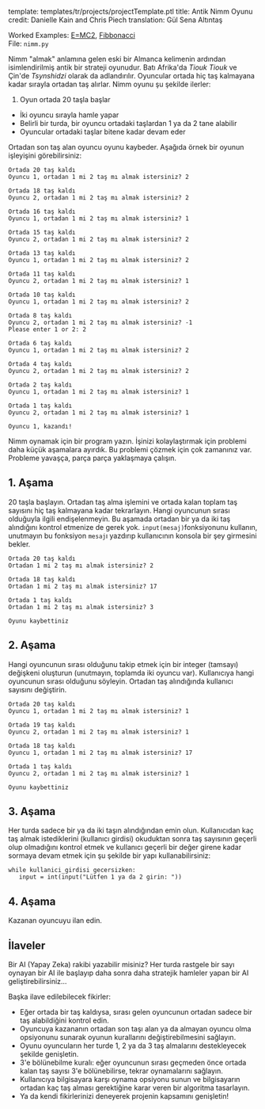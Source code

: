 template: templates/tr/projects/projectTemplate.ptl
title: Antik Nimm Oyunu
credit: Danielle Kain and Chris Piech
translation: Gül Sena Altıntaş

Worked Examples: 
<a href="{{pathToRoot}}tr/projects/emc2.html">E=MC2</a>,
<a href="{{pathToRoot}}tr/projects/fibb.html">Fibbonacci</a>
<br/>
File: `nimm.py`

Nimm "almak" anlamına gelen eski bir Almanca kelimenin ardından isimlendirilmiş antik bir strateji oyunudur. Batı Afrika'da *Tiouk Tiouk* ve Çin'de *Tsynshidzi* olarak da adlandırılır. Oyuncular ortada hiç taş kalmayana kadar sırayla ortadan taş alırlar. Nimm oyunu şu şekilde ilerler:

1. Oyun ortada 20 taşla başlar
+ İki oyuncu sırayla hamle yapar
+ Belirli bir turda, bir oyuncu ortadaki taşlardan 1 ya da 2 tane alabilir
+ Oyuncular ortadaki taşlar bitene kadar devam eder

Ortadan son taş alan oyuncu oyunu kaybeder. Aşağıda örnek bir oyunun işleyişini görebilirsiniz:

```
Ortada 20 taş kaldı
Oyuncu 1, ortadan 1 mi 2 taş mı almak istersiniz? 2

Ortada 18 taş kaldı
Oyuncu 2, ortadan 1 mi 2 taş mı almak istersiniz? 2

Ortada 16 taş kaldı
Oyuncu 1, ortadan 1 mi 2 taş mı almak istersiniz? 1

Ortada 15 taş kaldı
Oyuncu 2, ortadan 1 mi 2 taş mı almak istersiniz? 2

Ortada 13 taş kaldı
Oyuncu 1, ortadan 1 mi 2 taş mı almak istersiniz? 2

Ortada 11 taş kaldı
Oyuncu 2, ortadan 1 mi 2 taş mı almak istersiniz? 1

Ortada 10 taş kaldı
Oyuncu 1, ortadan 1 mi 2 taş mı almak istersiniz? 2

Ortada 8 taş kaldı
Oyuncu 2, ortadan 1 mi 2 taş mı almak istersiniz? -1
Please enter 1 or 2: 2

Ortada 6 taş kaldı
Oyuncu 1, ortadan 1 mi 2 taş mı almak istersiniz? 2

Ortada 4 taş kaldı
Oyuncu 2, ortadan 1 mi 2 taş mı almak istersiniz? 2

Ortada 2 taş kaldı
Oyuncu 1, ortadan 1 mi 2 taş mı almak istersiniz? 1

Ortada 1 taş kaldı
Oyuncu 2, ortadan 1 mi 2 taş mı almak istersiniz? 1

Oyuncu 1, kazandı!
```

Nimm oynamak için bir program yazın. İşinizi kolaylaştırmak için problemi daha küçük aşamalara ayırdık. Bu problemi çözmek için çok zamanınız var. Probleme yavaşça, parça parça yaklaşmaya çalışın.

## <span>1.</span> Aşama

20 taşla başlayın. Ortadan taş alma işlemini ve ortada kalan toplam taş sayısını hiç taş kalmayana kadar tekrarlayın. Hangi oyuncunun sırası olduğuyla ilgili endişelenmeyin. Bu aşamada ortadan bir ya da iki taş alındığını kontrol etmenize de gerek yok. `input(mesaj)`fonksiyonunu kullanın, unutmayın bu fonksiyon `mesaj`ı yazdırıp kullanıcının konsola bir şey girmesini bekler.

```
Ortada 20 taş kaldı
Ortadan 1 mi 2 taş mı almak istersiniz? 2

Ortada 18 taş kaldı
Ortadan 1 mi 2 taş mı almak istersiniz? 17

Ortada 1 taş kaldı
Ortadan 1 mi 2 taş mı almak istersiniz? 3

Oyunu kaybettiniz
```

## <span>2.</span> Aşama
Hangi oyuncunun sırası olduğunu takip etmek için bir integer (tamsayı) değişkeni oluşturun (unutmayın, toplamda iki oyuncu var). Kullanıcıya hangi oyuncunun sırası olduğunu söyleyin. Ortadan taş alındığında kullanıcı sayısını değiştirin.

```
Ortada 20 taş kaldı
Oyuncu 1, ortadan 1 mi 2 taş mı almak istersiniz? 1

Ortada 19 taş kaldı
Oyuncu 2, ortadan 1 mi 2 taş mı almak istersiniz? 1

Ortada 18 taş kaldı
Oyuncu 1, ortadan 1 mi 2 taş mı almak istersiniz? 17

Ortada 1 taş kaldı
Oyuncu 2, ortadan 1 mi 2 taş mı almak istersiniz? 1

Oyunu kaybettiniz
```

## <span>3.</span> Aşama
Her turda sadece bir ya da iki taşın alındığından emin olun. Kullanıcıdan kaç taş almak istediklerini (kullanıcı girdisi) okuduktan sonra taş sayısının geçerli olup olmadığını kontrol etmek ve kullanıcı geçerli bir değer girene kadar sormaya devam etmek için şu şekilde bir yapı kullanabilirsiniz:

```
while kullanici_girdisi gecersizken:
   input = int(input("Lütfen 1 ya da 2 girin: "))
```

## <span>4.</span> Aşama
Kazanan oyuncuyu ilan edin.

## İlaveler
Bir AI (Yapay Zeka) rakibi yazabilir misiniz? Her turda rastgele bir sayı oynayan bir AI ile başlayıp daha sonra daha stratejik hamleler yapan bir AI geliştirebilirsiniz...

Başka ilave edilebilecek fikirler:

+ Eğer ortada bir taş kaldıysa, sırası gelen oyuncunun ortadan sadece bir taş alabildiğini kontrol edin.
+ Oyuncuya kazananın ortadan son taşı alan ya da almayan oyuncu olma opsiyonunu sunarak oyunun kurallarını değiştirebilmesini sağlayın.
+ Oyunu oyuncuların her turde 1, 2 ya da 3 taş almalarını destekleyecek şekilde genişletin.
+ 3'e bölünebilme kuralı: eğer oyuncunun sırası geçmeden önce ortada kalan taş sayısı 3'e bölünebilirse, tekrar oynamalarını sağlayın.
+ Kullanıcıya bilgisayara karşı oynama opsiyonu sunun ve bilgisayarın ortadan kaç taş alması gerektiğine karar veren bir algoritma tasarlayın.
+ Ya da kendi fikirlerinizi deneyerek projenin kapsamını genişletin!